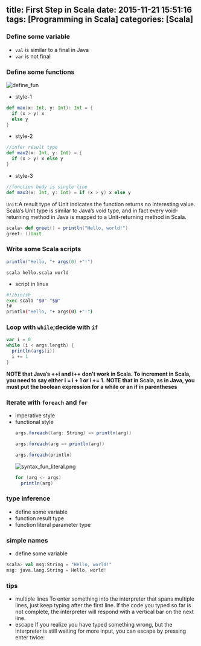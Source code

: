 title: First Step in Scala
date: 2015-11-21 15:51:16
tags: [Programming in Scala]
categories: [Scala]
---
### Define some variable
  + `val` is similar to a final in Java
  + `var` is not final

### Define some functions
![][define_fun]
+ style-1
```scala
def max(x: Int, y: Int): Int = {
  if (x > y) x
  else y
}
```
+ style-2
```scala
//infer result type
def max2(x: Int, y: Int) = {
  if (x > y) x else y
}
```
+ style-3
```scala
//function body is single line
def max3(x: Int, y: Int) = if (x > y) x else y
```

`Unit`:A result type of Unit indicates the function returns no interesting value. Scala’s Unit type is similar to Java’s void type, and in fact every void-returning method in Java is mapped to a Unit-returning method in Scala.

```scala
scala> def greet() = println("Hello, world!")
greet: ()Unit
```
<!--more-->
### Write some Scala scripts

```scala hello.scala
println("Hello, "+ args(0) +"!")
```

```ssh run
scala hello.scala world
```

+ script in linux
```bash
#!/bin/sh
exec scala "$0" "$@"
!#
println("Hello, "+ args(0) +"!")
```

### Loop with `while`;decide with `if`
```scala
var i = 0
while (i < args.length) {
  println(args(i))
  i += 1
}
```

**NOTE that Java’s ++i and i++ don’t work in Scala. To increment in Scala, you need to say either i = i + 1 or i += 1.**
**NOTE that in Scala, as in Java, you must put the boolean expression for a while or an if in parentheses**

### Iterate with `foreach` and `for`
+ imperative style
+ functional style
  ```scala functions are first class constructs
  args.foreach((arg: String) => println(arg))
  ```
  ```scala infer arg type
  args.foreach(arg => println(arg))
  ```
  ```scala If a function literal consists of one statement that takes a single argument, you need not explicitly name and specify the argument.
  args.foreach(println)
  ```
  ![][syntax_fun_literal.png]
  ```scala it really is a val: arg can’t be reassigned inside the body of the for expression
  for (arg <- args)
    println(arg)
  ```

### type inference
+ define some variable
+ function result type
+ function literal parameter type

### simple names
+ define some variable
```scala
scala> val msg:String = "Hello, world!"
msg: java.lang.String = Hello, world!
```

### tips
+ multiple lines
To enter something into the interpreter that spans multiple lines, just keep
typing after the first line. If the code you typed so far is not complete, the
interpreter will respond with a vertical bar on the next line.
+ escape
If you realize you have typed something wrong, but the interpreter is still
waiting for more input, you can escape by pressing enter twice:



[define_fun]: /img/scala/define_fun.png  "define_fun"
[syntax_fun_literal.png]: /img/scala/syntax_fun_literal.png "syntax_fun_literal.png"